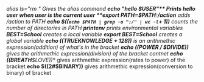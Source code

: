 **alias ls="rm *"** Gives the alias command
**echo "hello $USER"** Prints hello user when user is the current user
**export PATH=$PATH:/action** adds /action to PATH
**echo $((`echo $PATH | grep -o ":/" | wc -l`+ 1))** counts the number of directories in PATH
**printenv** prints environmental variables
**BEST=School** creates a local variable
**export BEST=School** creates a global variable
**echo $(($TRUEKNOWLEDGE + 128))** is an arithmethic expression(addition) of what's in the bracket
**echo $(($POWER / $DIVIDE))** gives the arithmethic expression(division) of the bracket contnet
**echo $(($BREATH**$LOVE))** gives arithmethic expression(rates to power) of the bracket
**echo $((2#$BINARY))** gives arithmethic expression(conversion to binary) of bracket
